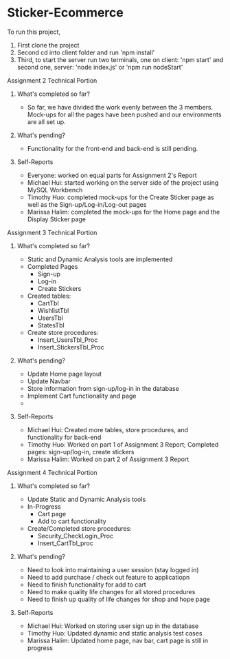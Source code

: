 
# Sticker-Ecommerce

To run this project, 

1. First clone the project 
2. Second cd into client folder and run 'npm install' 
3. Third, to start the server run two terminals, one on client: 'npm start' and second one, server: 'node index.js' or 'npm run nodeStart'

Assignment 2 Technical Portion
1. What's completed so far?
    - So far, we have divided the work evenly between the 3 members. Mock-ups for all the pages have been pushed and our environments are all set up. 

2. What's pending?
    - Functionality for the front-end and back-end is still pending.

3. Self-Reports
    - Everyone: worked on equal parts for Assignment 2's Report
    - Michael Hui: started working on the server side of the project using MySQL Workbench
    - Timothy Huo: completed mock-ups for the Create Sticker page as well as the Sign-up/Log-in/Log-out pages
    - Marissa Halim: completed the mock-ups for the Home page and the Display Sticker page


Assignment 3 Technical Portion
1. What's completed so far?
    - Static and Dynamic Analysis tools are implemented
    - Completed Pages
        - Sign-up
        - Log-in
        - Create Stickers
    - Created tables:
        - CartTbl
        - WishlistTbl
        - UsersTbl
        - StatesTbl
    - Create store procedures:
        - Insert_UsersTbl_Proc
        - Insert_StickersTbl_Proc

2. What's pending?
    - Update Home page layout
    - Update Navbar
    - Store information from sign-up/log-in in the database
    - Implement Cart functionality and page
    - 

3. Self-Reports
    - Michael Hui: Created more tables, store procedures, and functionality for back-end 
    - Timothy Huo: Worked on part 1 of Assignment 3 Report; Completed pages: sign-up/log-in, create stickers
    - Marissa Halim: Worked on part 2 of Assignment 3 Report


Assignment 4 Technical Portion
1. What's completed so far?
    - Update Static and Dynamic Analysis tools 
    - In-Progress 
        - Cart page
        - Add to cart functionality
    - Create/Completed store procedures:
        - Security_CheckLogin_Proc
        - Insert_CartTbl_proc

2. What's pending?
    - Need to look into maintaining a user session (stay logged in)
    - Need to add purchase / check out feature to applicatiopn
    - Need to finish functionality for add to cart
    - Need to make quality life changes for all stored procedures
    - Need to finish up quality of life changes for shop and hope page

3. Self-Reports
    - Michael Hui: Worked on storing user sign up in the database 
    - Timothy Huo: Updated dynamic and static analysis test cases
    - Marissa Halim: Updated home page, nav bar, cart page is still in progress
 